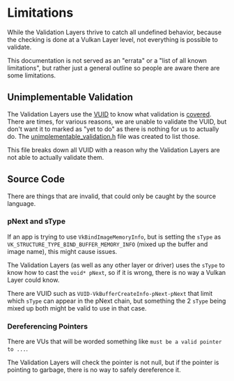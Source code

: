 # Limitations

While the Validation Layers thrive to catch all undefined behavior, because the checking is done at a Vulkan Layer level, not everything is possible to validate.

This documentation is not served as an "errata" or a "list of all known limitations", but rather just a general outline so people are aware there are some limitations.

## Unimplementable Validation

The Validation Layers use the [VUID](https://github.com/KhronosGroup/Vulkan-Guide/blob/main/chapters/validation_overview.adoc#valid-usage-id-vuid) to know what validation is [covered](https://vulkan.lunarg.com/doc/sdk/latest/windows/validation_error_database.html). There are times, for various reasons, we are unable to validate the VUID, but don't want it to marked as "yet to do" as there is nothing for us to actually do. The [unimplementable_validation.h](../layers/error_message/unimplementable_validation.h) file was created to list those.

This file breaks down all VUID with a reason why the Validation Layers are not able to actually validate them.

## Source Code

There are things that are invalid, that could only be caught by the source language.

### pNext and sType

If an app is trying to use `VkBindImageMemoryInfo`, but is setting the `sType` as `VK_STRUCTURE_TYPE_BIND_BUFFER_MEMORY_INFO` (mixed up the buffer and image name), this might cause issues.

The Validation Layers (as well as any other layer or driver) uses the `sType` to know how to cast the `void* pNext`, so if it is wrong, there is no way a Vulkan Layer could know.

There are VUID such as `VUID-VkBufferCreateInfo-pNext-pNext` that limit which `sType` can appear in the pNext chain, but something the 2 `sType` being mixed up both might be valid to use in that case.

### Dereferencing Pointers

There are VUs that will be worded something like `must be a valid pointer to ...`.

The Validation Layers will check the pointer is not null, but if the pointer is pointing to garbage, there is no way to safely dereference it.
